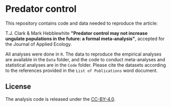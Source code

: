 # Predator control

This repository contains code and data needed to reproduce the article:

T.J. Clark & Mark Hebblewhite
**"Predator control may not increase ungulate populations in the future: a formal meta-analysis"**,
accepted for the Journal of Applied Ecology.

All analyses were done in `R`. The data to reproduce the empirical analyses are available in the `Data` folder, and the code to conduct meta-analyses and statistical analyses are in the `Code` folder. Please cite the datasets according to the references provided in the `List of Publications` word document.

## License

The analysis code is released under the [CC-BY-4.0](https://opensource.org/licenses/mit-license.php).


